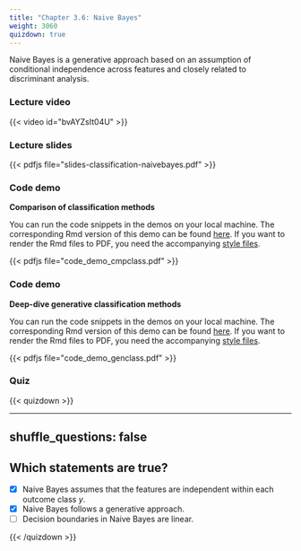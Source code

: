 ```yaml
---
title: "Chapter 3.6: Naive Bayes"
weight: 3060
quizdown: true
---
```

Naive Bayes is a generative approach based on an assumption of conditional independence across features and closely related to discriminant analysis.

<!--more-->

### Lecture video 

{{< video id="bvAYZsIt04U" >}}

### Lecture slides

{{< pdfjs file="slides-classification-naivebayes.pdf" >}}

### Code demo

**Comparison of classification methods**

You can run the code snippets in the demos on your local machine. The corresponding Rmd version of this demo can be found [here](https://github.com/compstat-lmu/lecture_i2ml/blob/master/code-demos/code_demo_cmpclass.Rmd). If you want to render the Rmd files to PDF, you need the accompanying [style files](https://github.com/compstat-lmu/lecture_i2ml/tree/master/style). 

{{< pdfjs file="code_demo_cmpclass.pdf" >}}

### Code demo

**Deep-dive generative classification methods**

You can run the code snippets in the demos on your local machine. The corresponding Rmd version of this demo can be found [here](https://github.com/compstat-lmu/lecture_i2ml/blob/master/code-demos/code_demo_genclass.Rmd). If you want to render the Rmd files to PDF, you need the accompanying [style files](https://github.com/compstat-lmu/lecture_i2ml/tree/master/style). 

{{< pdfjs file="code_demo_genclass.pdf" >}}

### Quiz

{{< quizdown >}}

---
shuffle_questions: false
---

## Which statements are true? 

- [x] Naive Bayes assumes that the features are independent within each outcome class $y$.
- [x] Naive Bayes follows a generative approach.
- [ ] Decision boundaries in Naive Bayes are linear. 

{{< /quizdown >}}